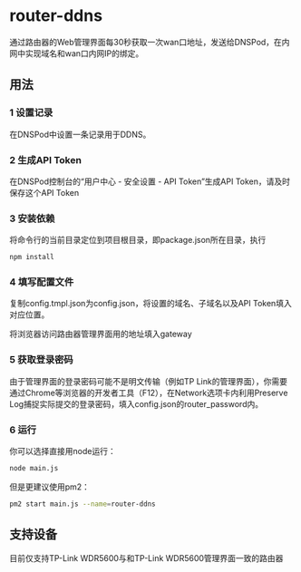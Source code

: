 # router-ddns

通过路由器的Web管理界面每30秒获取一次wan口地址，发送给DNSPod，在内网中实现域名和wan口内网IP的绑定。

## 用法

### 1 设置记录

在DNSPod中设置一条记录用于DDNS。

### 2 生成API Token

在DNSPod控制台的“用户中心 - 安全设置 - API Token”生成API Token，请及时保存这个API Token

### 3 安装依赖

将命令行的当前目录定位到项目根目录，即package.json所在目录，执行

```bash
npm install
```

### 4 填写配置文件

复制config.tmpl.json为config.json，将设置的域名、子域名以及API Token填入对应位置。

将浏览器访问路由器管理界面用的地址填入gateway

### 5 获取登录密码

由于管理界面的登录密码可能不是明文传输（例如TP Link的管理界面），你需要通过Chrome等浏览器的开发者工具（F12），在Network选项卡内利用Preserve Log捕捉实际提交的登录密码，填入config.json的router_password内。

### 6 运行

你可以选择直接用node运行：

```bash
node main.js
```

但是更建议使用pm2：

```bash
pm2 start main.js --name=router-ddns
```

## 支持设备

目前仅支持TP-Link WDR5600与和TP-Link WDR5600管理界面一致的路由器
